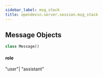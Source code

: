 ```yaml
---
sidebar_label: msg_stack
title: opendevin.server.session.msg_stack
---
```


## Message Objects

```python
class Message()
```

#### role

&quot;user&quot;| &quot;assistant&quot;

